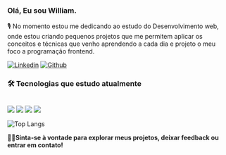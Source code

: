### Olá, Eu sou William.

🎙️ No momento estou me dedicando ao estudo do Desenvolvimento web, onde estou criando pequenos projetos que me permitem aplicar os conceitos e técnicas que venho aprendendo a cada dia e projeto o meu foco a programação frontend.


[![Linkedin](https://img.shields.io/badge/LinkedIn-0077B5?style=for-the-badge&logo=linkedin&logoColor=white)](https://br.linkedin.com/in/william-pl%C3%A1cido-593a8a283)
[![Github](https://img.shields.io/badge/GitHub-100000?style=for-the-badge&logo=github&logoColor=white)](https://github.com/williamcouto)


### 🛠️ Tecnologias que estudo atualmente
<div style = "display: inline-block" > <br>
    <img src ="https://img.shields.io/badge/HTML5-E34F26?style=for-the-badge&logo=html5&logoColor=white" >
    <img src ="https://img.shields.io/badge/CSS3-1572B6?style=for-the-badge&logo=css3&logoColor=white" >
    <img src ="https://img.shields.io/badge/JavaScript-323330?style=for-the-badge&logo=javascript&logoColor=F7DF1E" >
    <img src ="https://img.shields.io/badge/GIT-E44C30?style=for-the-badge&logo=git&logoColor=white" >
</div>

![Top Langs](https://github-readme-stats.vercel.app/api/top-langs/?username=williamcouto&layout=compact)


🤝🏻**Sinta-se à vontade para explorar meus projetos, deixar feedback ou entrar em contato!**

